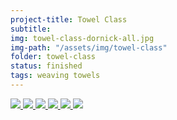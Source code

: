```yaml
---
project-title: Towel Class
subtitle: 
img: towel-class-dornick-all.jpg
img-path: "/assets/img/towel-class"
folder: towel-class
status: finished
tags: weaving towels
---
```

<section id="photos">
<a href="{{ page.img-path }}/towel-class-dornick.jpg">
	<img src="{{ page.img-path }}/towel-class-dornick.jpg" />
</a>
<a href="{{ page.img-path }}/towel-class-dornick.jpg">
	<img src="{{ page.img-path }}/towel-class-dornick-all.jpg" />
</a>
<a href="{{ page.img-path }}/towel-class-fistful.jpg">
	<img src="{{ page.img-path }}/towel-class-fistful.jpg" />
</a>
<a href="{{ page.img-path }}/towel-class-huck.jpg">
	<img src="{{ page.img-path }}/towel-class-huck.jpg" />
</a>
<a href="{{ page.img-path }}/towel-class1.jpg">
	<img src="{{ page.img-path }}/towel-class1.jpg" />
</a>
<a href="{{ page.img-path }}/towel-class-twill.jpg">
	<img src="{{ page.img-path }}/towel-class-twill.jpg" />
</a>
</section><!-- /#photos --> 